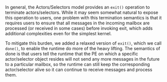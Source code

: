 In general, the Actors/Selectors model provides an `exit()` operation to terminate actors/selectors. While it may seem somewhat natural to expose this operation to users, one problem with this termination semantics is that it requires users to ensure that all messages in the incoming mailbox are processed (or received in some cases) before invoking exit, which adds additional complexities even for the simplest kernel. 

To mitigate this burden, we added a relaxed version of `exit()`, which we call `done()`, to enable the runtime do more of the heavy lifting. The semantics of done is that users tell the runtime that the PE on which a specific actor/selector object resides will not send any more messages in the future to a particular mailbox, so the runtime can still keep the corresponding actor/selector alive so it can continue to receive messages and process them.
